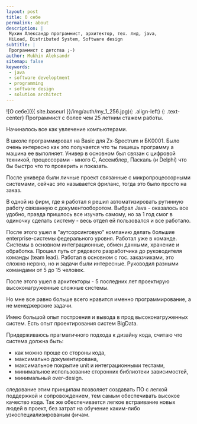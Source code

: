 ```yaml
---
layout: post
title: О себе
permalink: about
description: |
 Мухин Александр программист, архитектор, тех. лид, java,
 HiLoad, Distributed System, Software design
subtitle: |
 Программист с детства ;-)
author: Mukhin Aleksandr
sitemap: false
keywords:
 - java
 - software developtment
 - programming
 - software design
 - solution architect
---
```


![О себе]({{ site.baseurl }}/img/auth/my_1_256.jpg){: .align-left}
{: .text-center}
Программист с более чем 25 летним стажем работы.

Начиналось все как увлечение компьютерами. 

В школе программировал на Basic для Zx-Spectrum и БК0001. Было очень интересно как это получается что ты пишешь программу а машина ее выполняет.
Универ в основном был связан с цифровой техникой, процессорами - много С, Ассемблер, Паскаль (и Delphi) что бы быстро что то проверить и показать. 

После универа были личные проект связанные с микропроцессорными системами, сейчас это называется фриланс, тогда это было просто на заказ.

В одной из фирм, где я работал я решил автоматизировать рутинную работу связанную с документооборотом. Выбрал Java - оказалось все удобно, правда пришлось все изучать самому, но за 1 год смог в одиночку сделать систему - весь отдел ей пользовался и все работало. 

После этого ушел в "аутсорсинговую" компанию делать большие enterprise-системы федерального уровня. Работал уже в команде. Системы в основном интеграционные, обмен данными, хранение и обработка. Прошел путь от рядового разработчика до руководителя команды (team lead). Работал в основном с гос. заказчиками, это сложно нервно, но и задачи были интересные. Руководил разными командами от 5 до 15 человек.

После этого ушел в архитекторы - 5 последних лет проектирую высоконагруженные сложные системы.

Но мне все равно больше всего нравится именно программирование, а не менеджерские задачи.

Имею большой опыт построения и вывода в прод высоконагруженных систем. Есть опыт проектирования систем BigData.

Придерживаюсь прагматичного подхода к дизайну кода, считаю что система должна быть:
- как можно проще со стороны кода,
- максимально документирована,
- максимальное покрытие unit и интеграционными тестами,
- минимальное использование сторонних библиотеки зависимостей,
- минимальный over-design.

следование этим принципам позволяет создавать ПО с легкой поддержкой и сопровождением, тем самым обеспечивать высокое качество кода.  Так же обеспечивается легкое встраивание новых людей в проект, без затрат на обучение каким-либо узкоспециализированым фичам.

